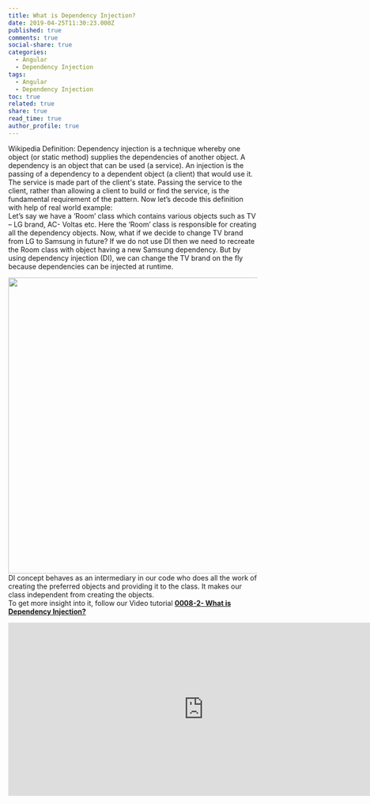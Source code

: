 ```yaml
---
title: What is Dependency Injection?
date: 2019-04-25T11:30:23.000Z
published: true
comments: true
social-share: true
categories:
  - Angular
  - Dependency Injection
tags:
  - Angular
  - Dependency Injection
toc: true
related: true
share: true
read_time: true
author_profile: true
---
```


<p>Wikipedia Definition: Dependency injection is a technique whereby one object (or static method) supplies the dependencies of another object. A dependency is an object that can be used (a service). An injection is the passing of a dependency to a dependent object (a client) that would use it. The service is made part of the client's state. Passing the service to the client, rather than allowing a client to build or find the service, is the fundamental requirement of the pattern. Now let’s decode this definition with help of real world example:<br />
Let’s say we have a ‘Room’ class which contains various objects such as TV – LG brand, AC- Voltas etc. Here the ‘Room’ class is responsible for creating all the dependency objects. Now, what if we decide to change TV brand from LG to Samsung in future? If we do not use DI then we need to recreate the Room class with object having a new Samsung dependency. But by using dependency injection (DI), we can change the TV brand on the fly because dependencies can be injected at runtime.</p>
<p><img class="alignnone size-full wp-image-2008" src="{{ site.baseurl }}/assets/2019/04/DI.png" alt="" width="2000" height="598" /><br />
DI concept behaves as an intermediary in our code who does all the work of creating the preferred objects and providing it to the class. It makes our class independent from creating the objects.<br />
To get more insight into it, follow our Video tutorial <strong><a href="https://www.youtube.com/watch?v=Uo4TTIVWB_I" target="_blank" rel="noopener noreferrer">0008-2- What is Dependency Injection?</a></strong></p>
<p><iframe src="https://www.youtube.com/embed/Uo4TTIVWB_I" width="790" height="350" frameborder="0" allowfullscreen="allowfullscreen"><span data-mce-type="bookmark" style="display: inline-block; width: 0px; overflow: hidden; line-height: 0;" class="mce_SELRES_start">﻿</span></iframe></p>
